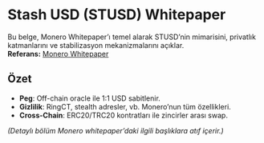 # Stash USD (STUSD) Whitepaper

Bu belge, Monero Whitepaper’ı temel alarak STUSD’nin mimarisini, privatlık katmanlarını ve stabilizasyon mekanizmalarını açıklar.  
**Referans:** [Monero Whitepaper](https://www.getmonero.org/resources/research-lab/pubs/whitepaper.pdf)

## Özet
- **Peg**: Off-chain oracle ile 1:1 USD sabitlenir.  
- **Gizlilik**: RingCT, stealth adresler, vb. Monero’nun tüm özellikleri.  
- **Cross-Chain**: ERC20/TRC20 kontratları ile zincirler arası swap.  

_(Detaylı bölüm Monero whitepaper’daki ilgili başlıklara atıf içerir.)_
